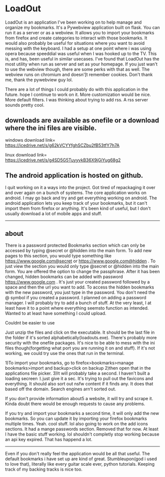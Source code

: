 # LoadOut
LoadOut is an application I've been working on to help manage and organize my bookmarks. It's a Pywebview application built on flask. You can run it as a server or as a webview.  It allows you to import your bookmarks from firefox and create categories to interact with those bookmarks. It would also probably be useful for situations where you want to avoid messing with the keyboard. I had a setup at one point where i was using opera because speeddial was useful when I was hooked up to the TV. This is, and has, been useful in similar usecases. I've found that LoadOut has the most utility when run as server and set as your homepage. If you just wan't to use the webview though, there are some perks with that as well. The webview runs on chromium and doesn'[t remember cookies. Don't thank me, thank the pywebview guy lol. 

There are a lot of things I could probably do with this application in the future. hope I continue to work on it. More customization would be nice. More default filters. I was thinking about trying to add rss. A rss server sounds pretty cool.


downloads are available as onefile or a download where the ini files are visible.
------------------------------------

windows 
download link= https://icedrive.net/s/g62kVCYYfghSCZbu2fB53tfY7h7A

linux 
download link= https://icedrive.net/s/g4SD5G5TuyyvkB36X9jGiYug68g2

The android application is hosted on github.
----------------------------------------
I quit working on it a ways into the project. Got tired of repackaging it over and over again on a bunch of systems. The core application works on android. I may go back and try and get everything working on android. The android application lets you keep track of your bookmarks, but it can't import them from firefox or anything. It's been kind of useful, but I don't usually download a lot of mobile apps and stuff. 


----------------------------------------
about
-----------

There is a password protected Bookmarks section which can only be accessed by typing @secret or @hidden into the main form. To add new pages to this section, you would type something like https://www.google.com@secret or https://www.google.com@hidden  . To just view the section you would only type @secret or @hidden into the main form. You are offered the option to change the passphrase. After it has been changed, hidden bookmarks can be added with password https://www.google.com . It's just your created password followed by a space and then the url you want to add. To access the hidden bookmarks with the new password, you just type in the password. You don't need the @ symbol if you created a password. I planned on adding a password manager. I will probably try to add a bunch of stuff. At the very least, I at least have it to a point where everything seemsto function as intended. Wanted to at least have something I could upload. 

Couldnt be easier to use

Just unzip the files and click on the executable. It should be the last file in the folder if it's sorted alphabetically(loadouts.exe). There's probably more security with the onefile packages. It's nice to be able to mess with the ini files though(forgetting what port you are running it on and stuff). If it's not working, we could try use the ones that run in the terminal.

1)To import your bookmarks, go to firefox>bookmarks>manage bookmarks>import and backup>click on backup
2)then open that in the applications file picker.
3)It will probably take a second. I haven't built a loading secreen :\ just give it a sec. It's trying to pull out the favicons and everything. It should also sort out nsfw content if it finds any. It does that based off the domain. Search engines arn't sorted out.

If you don't provide information about5 a website, it will try and scrape it. Kinda doubt there would be enough requests to cause any problems.

If you try and import your bookmarks a second time, it will only add the new bookmarks. So you can update it by importing your firefox bookmarks multiple times. Yeah. cool stuff. lol also going to work on the add icons sections. It had a mange passwords section. Removed that for now. At least I have the basic stuff working. lol shouldn't completly stop working because an api key expired. That has happend a lot.

-----------------------------------------
Even if you don't really feel the application would be all that useful. The default bookmarks i have set up are kind of great. Stumbleupon(god i used to love that), literally like every guitar scale ever, python tutorials. Keeping track of my backing tracks is nice too.
